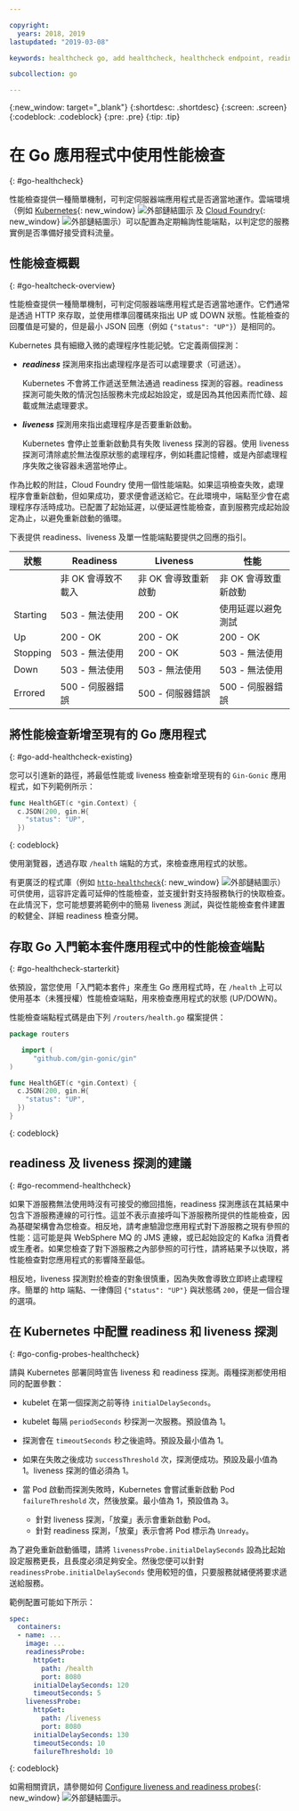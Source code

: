 ```yaml
---

copyright:
  years: 2018, 2019
lastupdated: "2019-03-08"

keywords: healthcheck go, add healthcheck, healthcheck endpoint, readiness go, liveness go, endpoint go, probes go

subcollection: go

---
```


{:new_window: target="_blank"}
{:shortdesc: .shortdesc}
{:screen: .screen}
{:codeblock: .codeblock}
{:pre: .pre}
{:tip: .tip}

# 在 Go 應用程式中使用性能檢查
{: #go-healthcheck}

性能檢查提供一種簡單機制，可判定伺服器端應用程式是否適當地運作。雲端環境（例如 [Kubernetes](https://www.ibm.com/cloud/container-service){: new_window} ![外部鏈結圖示](../icons/launch-glyph.svg "外部鏈結圖示") 及 [Cloud Foundry](https://www.ibm.com/cloud/cloud-foundry){: new_window} ![外部鏈結圖示](../icons/launch-glyph.svg "外部鏈結圖示")）可以配置為定期輪詢性能端點，以判定您的服務實例是否準備好接受資料流量。

## 性能檢查概觀
{: #go-healtcheck-overview}

性能檢查提供一種簡單機制，可判定伺服器端應用程式是否適當地運作。它們通常是透過 HTTP 來存取，並使用標準回覆碼來指出 UP 或 DOWN 狀態。性能檢查的回覆值是可變的，但是最小 JSON 回應（例如 `{"status": "UP"}`）是相同的。

Kubernetes 具有細緻入微的處理程序性能記號。它定義兩個探測：

- _**readiness**_ 探測用來指出處理程序是否可以處理要求（可遞送）。

  Kubernetes 不會將工作遞送至無法通過 readiness 探測的容器。readiness 探測可能失敗的情況包括服務未完成起始設定，或是因為其他因素而忙碌、超載或無法處理要求。

- _**liveness**_ 探測用來指出處理程序是否要重新啟動。

  Kubernetes 會停止並重新啟動具有失敗 liveness 探測的容器。使用 liveness 探測可清除處於無法復原狀態的處理程序，例如耗盡記憶體，或是內部處理程序失敗之後容器未適當地停止。

作為比較的附註，Cloud Foundry 使用一個性能端點。如果這項檢查失敗，處理程序會重新啟動，但如果成功，要求便會遞送給它。在此環境中，端點至少會在處理程序存活時成功。已配置了起始延遲，以便延遲性能檢查，直到服務完成起始設定為止，以避免重新啟動的循環。

下表提供 readiness、liveness 及單一性能端點要提供之回應的指引。

| 狀態     | Readiness                   | Liveness                   |性能|
|----------|-----------------------------|----------------------------|---------------------------|
|          | 非 OK 會導致不載入| 非 OK 會導致重新啟動| 非 OK 會導致重新啟動|
| Starting | 503 - 無法使用| 200 - OK                   | 使用延遲以避免測試|
| Up       | 200 - OK                   | 200 - OK                   | 200 - OK                   |
| Stopping | 503 - 無法使用| 200 - OK                   | 503 - 無法使用|
| Down     | 503 - 無法使用| 503 - 無法使用| 503 - 無法使用|
| Errored  |500 - 伺服器錯誤|500 - 伺服器錯誤|500 - 伺服器錯誤|

## 將性能檢查新增至現有的 Go 應用程式
{: #go-add-healthcheck-existing}

您可以引進新的路徑，將最低性能或 liveness 檢查新增至現有的 `Gin-Gonic` 應用程式，如下列範例所示：
```go
func HealthGET(c *gin.Context) {
  c.JSON(200, gin.H{
    "status": "UP",
  })
```
{: codeblock}

使用瀏覽器，透過存取 `/health` 端點的方式，來檢查應用程式的狀態。

有更廣泛的程式庫（例如 [`http-healthcheck`](https://github.com/robzienert/http-healthcheck){: new_window} ![外部鏈結圖示](../icons/launch-glyph.svg "外部鏈結圖示")）可供使用，這容許定義可延伸的性能檢查，並支援針對支持服務執行的快取檢查。在此情況下，您可能想要將範例中的簡易 liveness 測試，與從性能檢查套件建置的較健全、詳細 readiness 檢查分開。

## 存取 Go 入門範本套件應用程式中的性能檢查端點
{: #go-healthcheck-starterkit}

依預設，當您使用「入門範本套件」來產生 Go 應用程式時，在 `/health` 上可以使用基本（未獲授權）性能檢查端點，用來檢查應用程式的狀態 (UP/DOWN)。

性能檢查端點程式碼是由下列 `/routers/health.go` 檔案提供：
```go
package routers

   import (
      "github.com/gin-gonic/gin"
)

func HealthGET(c *gin.Context) {
  c.JSON(200, gin.H{
    "status": "UP",
  })
}
```
{: codeblock}

## readiness 及 liveness 探測的建議
{: #go-recommend-healthcheck}

如果下游服務無法使用時沒有可接受的撤回措施，readiness 探測應該在其結果中包含下游服務連線的可行性。這並不表示直接呼叫下游服務所提供的性能檢查，因為基礎架構會為您檢查。相反地，請考慮驗證您應用程式對下游服務之現有參照的性能：這可能是與 WebSphere MQ 的 JMS 連線，或已起始設定的 Kafka 消費者或生產者。如果您檢查了對下游服務之內部參照的可行性，請將結果予以快取，將性能檢查對您應用程式的影響降至最低。

相反地，liveness 探測對於檢查的對象很慎重，因為失敗會導致立即終止處理程序。簡單的 http 端點、一律傳回 `{"status": "UP"}` 與狀態碼 `200`，便是一個合理的選項。

## 在 Kubernetes 中配置 readiness 和 liveness 探測
{: #go-config-probes-healthcheck}

請與 Kubernetes 部署同時宣告 liveness 和 readiness 探測。兩種探測都使用相同的配置參數：

* kubelet 在第一個探測之前等待 `initialDelaySeconds`。

* kubelet 每隔 `periodSeconds` 秒探測一次服務。預設值為 1。

* 探測會在 `timeoutSeconds` 秒之後逾時。預設及最小值為 1。

* 如果在失敗之後成功 `successThreshold` 次，探測便成功。預設及最小值為 1。liveness 探測的值必須為 1。

* 當 Pod 啟動而探測失敗時，Kubernetes 會嘗試重新啟動 Pod `failureThreshold` 次，然後放棄。最小值為 1，預設值為 3。
    - 針對 liveness 探測，「放棄」表示會重新啟動 Pod。
    - 針對 readiness 探測，「放棄」表示會將 Pod 標示為 `Unready`。

為了避免重新啟動循環，請將 `livenessProbe.initialDelaySeconds` 設為比起始設定服務更長，且長度必須足夠安全。然後您便可以針對 `readinessProbe.initialDelaySeconds` 使用較短的值，只要服務就緒便將要求遞送給服務。

範例配置可能如下所示：
```yaml
spec:
  containers:
  - name: ...
    image: ...
    readinessProbe:
      httpGet:
        path: /health
        port: 8080
      initialDelaySeconds: 120
      timeoutSeconds: 5
    livenessProbe:
      httpGet:
        path: /liveness
        port: 8080
      initialDelaySeconds: 130
      timeoutSeconds: 10
      failureThreshold: 10
```
{: codeblock}

如需相關資訊，請參閱如何 [Configure liveness and readiness probes](https://kubernetes.io/docs/tasks/configure-pod-container/configure-liveness-readiness-probes/){: new_window} ![外部鏈結圖示](../icons/launch-glyph.svg "外部鏈結圖示")。
